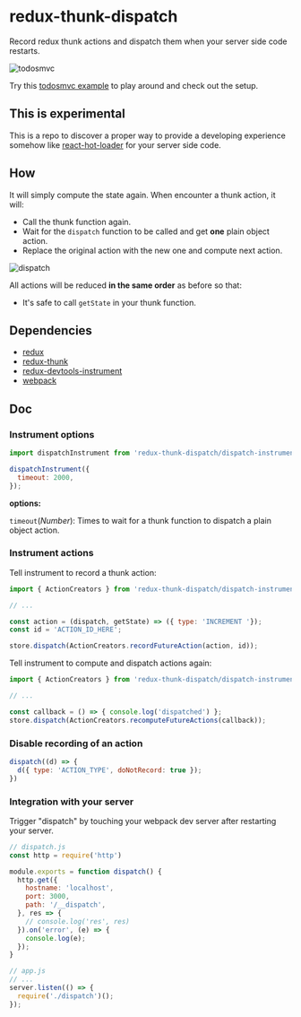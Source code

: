 # redux-thunk-dispatch

Record redux thunk actions and dispatch them when your server side code restarts.

![todosmvc](https://cdn.rawgit.com/oyyd/images/2fd9dca6/github/redux-thunk-dispatch-todosmvc.gif)

Try this [todosmvc example](TODO) to play around and check out the setup.

## This is experimental

This is a repo to discover a proper way to provide a developing experience somehow like [react-hot-loader](https://github.com/gaearon/react-hot-loader) for your server side code.

## How

It will simply compute the state again. When encounter a thunk action, it will:

* Call the thunk function again.
* Wait for the `dispatch` function to be called and get **one** plain object action.
* Replace the original action with the new one and compute next action.

![dispatch](https://cdn.rawgit.com/oyyd/images/master/github/redux-actions-dispatch.png)

All actions will be reduced **in the same order** as before so that:

* It's safe to call `getState` in your thunk function.

## Dependencies

* [redux](https://github.com/reactjs/redux)
* [redux-thunk](https://github.com/gaearon/redux-thunk)
* [redux-devtools-instrument](https://github.com/zalmoxisus/redux-devtools-instrument)
* [webpack](https://github.com/webpack/webpack)

## Doc

### Instrument options

```js
import dispatchInstrument from 'redux-thunk-dispatch/dispatch-instrument';

dispatchInstrument({
  timeout: 2000,
});
```

**options:**

`timeout`(_Number_): Times to wait for a thunk function to dispatch a plain object action.

### Instrument actions

Tell instrument to record a thunk action:

```js
import { ActionCreators } from 'redux-thunk-dispatch/dispatch-instrument';

// ...

const action = (dispatch, getState) => ({ type: 'INCREMENT '});
const id = 'ACTION_ID_HERE';

store.dispatch(ActionCreators.recordFutureAction(action, id));
```

Tell instrument to compute and dispatch actions again:

```js
import { ActionCreators } from 'redux-thunk-dispatch/dispatch-instrument';

// ...

const callback = () => { console.log('dispatched') };
store.dispatch(ActionCreators.recomputeFutureActions(callback));
```

### Disable recording of an action

```js
dispatch((d) => {
  d({ type: 'ACTION_TYPE', doNotRecord: true });
})
```

### Integration with your server

Trigger "dispatch" by touching your webpack dev server after restarting your server.

```js
// dispatch.js
const http = require('http')

module.exports = function dispatch() {
  http.get({
    hostname: 'localhost',
    port: 3000,
    path: '/__dispatch',
  }, res => {
    // console.log('res', res)
  }).on('error', (e) => {
    console.log(e);
  });
}

// app.js
// ...
server.listen(() => {
  require('./dispatch')();
});
```
